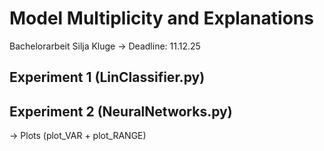 # Model Multiplicity and Explanations
Bachelorarbeit Silja Kluge
-> Deadline: 11.12.25

## Experiment 1 (LinClassifier.py)

## Experiment 2 (NeuralNetworks.py)
-> Plots (plot_VAR + plot_RANGE)
